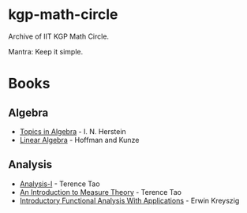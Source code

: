# kgp-math-circle
Archive of IIT KGP Math Circle.

Mantra: Keep it simple.

# Books

## Algebra
* [Topics in Algebra](https://marinazahara22.files.wordpress.com/2013/10/i-n-herstein-topics-in-algebra-2nd-edition-1975-wiley-international-editions-john-wiley-and-sons-wie-1975.pdf) - I. N. Herstein
* [Linear Algebra](http://www.math.pku.edu.cn/teachers/anjp/textbook.pdf) - Hoffman and Kunze

## Analysis
* [Analysis-I](https://www.springer.com/fr/book/9789811017896) - Terence Tao
* [An Introduction to Measure Theory](https://terrytao.files.wordpress.com/2011/01/measure-book1.pdf) - Terence Tao
* [Introductory Functional Analysis With Applications](http://www-personal.acfr.usyd.edu.au/spns/cdm/resources/Kreyszig%20-%20Introductory%20Functional%20Analysis%20with%20Applications.pdf) - Erwin Kreyszig
